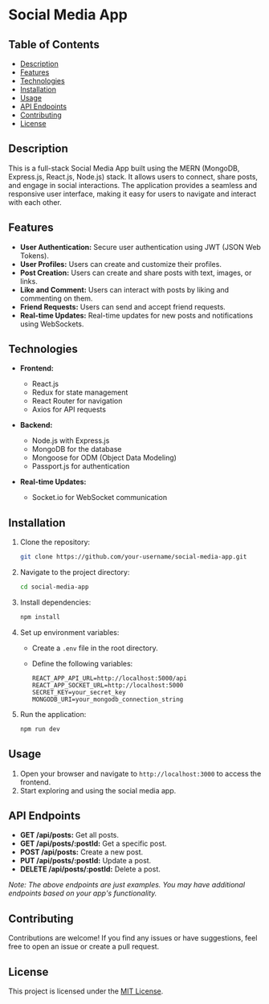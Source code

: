 # Social Media App

## Table of Contents

- [Description](#description)
- [Features](#features)
- [Technologies](#technologies)
- [Installation](#installation)
- [Usage](#usage)
- [API Endpoints](#api-endpoints)
- [Contributing](#contributing)
- [License](#license)

## Description

This is a full-stack Social Media App built using the MERN (MongoDB, Express.js, React.js, Node.js) stack. It allows users to connect, share posts, and engage in social interactions. The application provides a seamless and responsive user interface, making it easy for users to navigate and interact with each other.

## Features

- **User Authentication:** Secure user authentication using JWT (JSON Web Tokens).
- **User Profiles:** Users can create and customize their profiles.
- **Post Creation:** Users can create and share posts with text, images, or links.
- **Like and Comment:** Users can interact with posts by liking and commenting on them.
- **Friend Requests:** Users can send and accept friend requests.
- **Real-time Updates:** Real-time updates for new posts and notifications using WebSockets.

## Technologies

- **Frontend:**
  - React.js
  - Redux for state management
  - React Router for navigation
  - Axios for API requests

- **Backend:**
  - Node.js with Express.js
  - MongoDB for the database
  - Mongoose for ODM (Object Data Modeling)
  - Passport.js for authentication

- **Real-time Updates:**
  - Socket.io for WebSocket communication

## Installation

1. Clone the repository:

   ```bash
   git clone https://github.com/your-username/social-media-app.git
   ```

2. Navigate to the project directory:

   ```bash
   cd social-media-app
   ```

3. Install dependencies:

   ```bash
   npm install
   ```

4. Set up environment variables:
   - Create a `.env` file in the root directory.
   - Define the following variables:

     ```
     REACT_APP_API_URL=http://localhost:5000/api
     REACT_APP_SOCKET_URL=http://localhost:5000
     SECRET_KEY=your_secret_key
     MONGODB_URI=your_mongodb_connection_string
     ```

5. Run the application:

   ```bash
   npm run dev
   ```

## Usage

1. Open your browser and navigate to `http://localhost:3000` to access the frontend.
2. Start exploring and using the social media app.

## API Endpoints

- **GET /api/posts:** Get all posts.
- **GET /api/posts/:postId:** Get a specific post.
- **POST /api/posts:** Create a new post.
- **PUT /api/posts/:postId:** Update a post.
- **DELETE /api/posts/:postId:** Delete a post.

*Note: The above endpoints are just examples. You may have additional endpoints based on your app's functionality.*

## Contributing

Contributions are welcome! If you find any issues or have suggestions, feel free to open an issue or create a pull request.

## License

This project is licensed under the [MIT License](LICENSE).